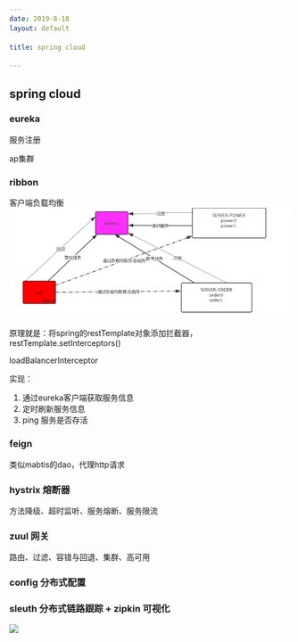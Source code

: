 ```yaml
---
date: 2019-8-18
layout: default

title: spring cloud

---
```


## spring cloud
### eureka
服务注册

ap集群
### ribbon
客户端负载均衡
![](https://github.com/garydai/garydai.github.com/raw/master/_posts/pic/ribbon.png)

原理就是：将spring的restTemplate对象添加拦截器，restTemplate.setInterceptors()

loadBalancerInterceptor

实现：

1. 通过eureka客户端获取服务信息
2. 定时刷新服务信息
3. ping 服务是否存活

### feign

类似mabtis的dao，代理http请求
### hystrix 熔断器
方法降级、超时监听、服务熔断、服务限流
### zuul 网关
路由、过滤、容错与回退、集群、高可用
### config 分布式配置
### sleuth 分布式链路跟踪 + zipkin 可视化

![](https://github.com/garydai/garydai.github.com/raw/master/_posts/pic/springcloud.png)


